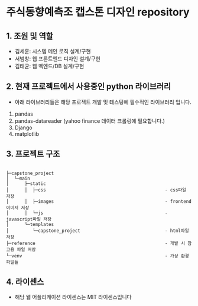 # 주식동향예측조 캡스톤 디자인 repository

## 1. 조원 및 역할

- 김세훈: 시스템 메인 로직 설계/구현
- 서범창: 웹 프론트엔드 디자인 설계/구현
- 김태균: 웹 벡엔드/DB 설계/구현

## 2. 현재 프로젝트에서 사용중인 python 라이브러리

- 아래 라이브러리들은 해당 프로젝트 개발 및 테스팅에 필수적인 라이브러리 입니다.

1. pandas
2. pandas-datareader (yahoo finance 데이터 크롤링에 필요합니다.)
3. Django
4. matplotlib

## 3. 프로젝트 구조
```buildoutcfg

├─capstone_project
│  └─main
│      ├─static
│      │  ├─css                                             - css파일 저장
│      │  ├─images                                          - frontend 이미지 저장
│      │  └─js                                              - javascript파일 저장
│      └─templates
│         └─capstone_project                                - html파일 저장
├─reference                                                 - 개발 시 참고용 파일 저장
└─venv                                                      - 가상 환경 파일들

```

## 4. 라이센스
- 해당 웹 어플리케이션 라이센스는 MIT 라이센스입니다



